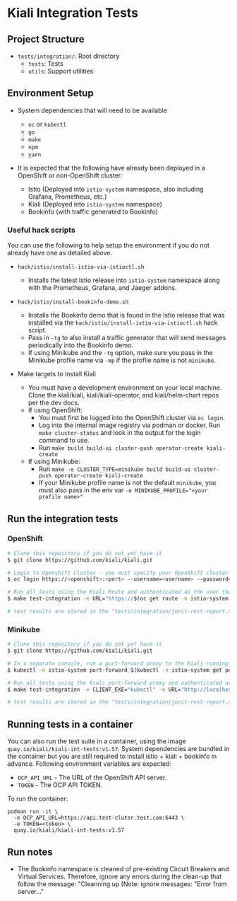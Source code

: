 # Kiali Integration Tests

## Project Structure

* `tests/integration/`:  Root directory
    *  `tests`:  Tests
    *  `utils`:  Support utilities


## Environment Setup

* System dependencies that will need to be available
    *  `oc` or `kubectl`
    *  `go`
    *  `make`
    *  `npm`
    *  `yarn`

* It is expected that the following have already been deployed in a OpenShift or non-OpenShift cluster:
    * Istio (Deployed into `istio-system` namespace, also including Grafana, Prometheus, etc.)
    * Kiali (Deployed into `istio-system` namespace)
    * Bookinfo (with traffic generated to Bookinfo)

### Useful hack scripts

You can use the following to help setup the environment if you do not already have one as detailed above.

* `hack/istio/install-istio-via-istioctl.sh`
    * Installs the latest Istio release into `istio-system` namespace along with the Prometheus, Grafana, and Jaeger addons.

* `hack/istio/install-bookinfo-demo.sh`
    * Installs the Bookinfo demo that is found in the Istio release that was installed via the `hack/istio/install-istio-via-istioctl.sh` hack script.
    * Pass in `-tg` to also install a traffic generator that will send messages periodically into the Bookinfo demo.
    * If using Minikube and the `-tg` option, make sure you pass in the Minikube profile name via `-mp` if the profile name is not `minikube`.

* Make targets to install Kiali
    * You must have a development environment on your local machine. Clone the kiali/kiali, kiali/kiali-operator, and kiali/helm-chart repos per the dev docs.
    * If using OpenShift:
        * You must first be logged into the OpenShift cluster via `oc login`.
        * Log into the internal image registry via podman or docker. Run `make cluster-status` and look in the output for the login command to use.
        * Run `make build build-ui cluster-push operator-create kiali-create`
    * If using Minikube:
        * Run `make -e CLUSTER_TYPE=minikube build build-ui cluster-push operator-create kiali-create`
        * If your Minikube profile name is not the default `minikube`, you must also pass in the env var `-e MINIKUBE_PROFILE="<your profile name>"`

## Run the integration tests

### OpenShift

```sh
# Clone this repository if you do not yet have it
$ git clone https://github.com/kiali/kiali.git

# Login to Openshift Cluster - you must specify your OpenShift cluster information and credentials
$ oc login https://<openshift>:<port> --username=<username> --password=<password> --insecure-skip-tls-verify=true

# Run all tests using the Kiali Route and authenticated as the user that is logged in
$ make test-integration -e URL="https://$(oc get route -n istio-system kiali -o 'jsonpath={.spec.host}')" -e TOKEN="$(oc whoami -t)"

# test results are stored in the "tests/integration/junit-rest-report.xml" file
```

### Minikube

```sh
# Clone this repository if you do not yet have it
$ git clone https://github.com/kiali/kiali.git

# In a separate console, run a port-forward proxy to the Kiali running in the cluster
$ kubectl -n istio-system port-forward $(kubectl -n istio-system get pod -l app.kubernetes.io/name=kiali -o name) 20001:20001

# Run all tests using the Kiali port-forward proxy and authenticated as the Kiali service account
$ make test-integration -e CLIENT_EXE="kubectl" -e URL="http://localhost:20001/kiali" -e TOKEN="$(kubectl get -n istio-system $(kubectl get secret -n istio-system -o name | grep 'kiali.*-token' | head -n 1) -o jsonpath={.data.token} | base64 -d)"

# test results are stored in the "tests/integration/junit-rest-report.xml" file
```

## Running tests in a container
You can also run the test suite in a container, using the image `quay.io/kiali/kiali-int-tests:v1.57`.
System dependencies are bundled in the container but you are still required to install istio + kiali + bookinfo in advance.
Following environment variables are expected:
- `OCP_API_URL` - The URL of the OpenShift API server.
- `TOKEN` - The OCP API TOKEN.


To run the container:
```console
podman run -it \
  -e OCP_API_URL=https://api.test-cluter.test.com:6443 \
  -e TOKEN=<token> \
  quay.io/kiali/kiali-int-tests:v1.57
```


## Run notes

* The Bookinfo namespace is cleaned of pre-existing Circuit Breakers and Virtual Services.
  Therefore, ignore any errors during the clean-up that follow the message:
    "Cleanning up (Note: ignore messages: "Error from server..."

